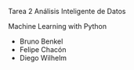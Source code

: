 Tarea 2 Análisis Inteligente de Datos

Machine Learning with Python

- Bruno Benkel
- Felipe Chacón
- Diego Wilhelm


